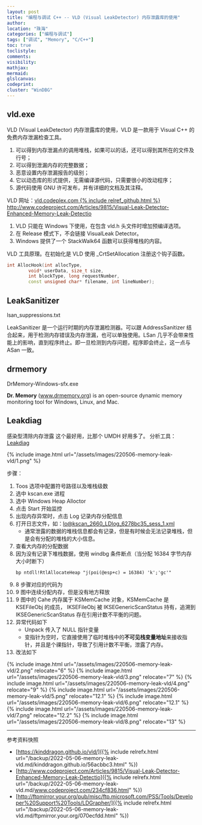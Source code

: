 ```yaml
---
layout: post
title: "编程与调试 C++ -- VLD (Visual LeakDetector) 内存泄露库的使用"
author:
location: "珠海"
categories: ["编程与调试"]
tags: ["调试", "Memory", "C/C++"]
toc: true
toclistyle:
comments:
visibility:
mathjax:
mermaid:
glslcanvas:
codeprint:
cluster: "WinDBG"
---
```



## vld.exe

VLD (Visual LeakDetector) 内存泄露库的使用，VLD 是一款用于 Visual C++ 的免费内存泄漏检查工具。
1. 可以得到内存泄漏点的调用堆栈，如果可以的话，还可以得到其所在的文件及行号；
2. 可以得到泄漏内存的完整数据；
3. 恶意设置内存泄漏报告的级别；
4. 它以动态库的形式提供，无需编译源代码，只需要很小的改动程序；
5. 源代码使用 GNU 许可发布，并有详细的文档及其注释。

VLD 网址：[vld.codeplex.com {% include relref_github.html %}](https://kinddragon.github.io/vld/)
<http://www.codeproject.com/Articles/9815/Visual-Leak-Detector-Enhanced-Memory-Leak-Detectio>

1. VLD 只能在 Windows 下使用，在包含 vld.h 头文件时增加预编译选项。
2. 在 Release 模式下，不会链接 VisualLeak Detector。
3. Windows 提供了一个 StackWalk64 函数可以获得堆栈的内容。

VLD 工具原理。在初始化是 VLD 使用 \_CrtSetAllocation 注册这个钩子函数。
```cpp
int AllocHook(int allocType,
        void* userData, size_t size,
        int blockType, long requestNumber,
        const unsigned char* filename, int lineNumber);
```


## LeakSanitizer

lsan_suppressions.txt

LeakSanitizer 是一个运行时期的内存泄漏检测器。可以跟 AddressSanitizer 结合起来，用于检测内存错误及内存泄漏，也可以单独使用。LSan 几乎不会带来性能上的影响，直到程序终止。即一旦检测到内存问题，程序即会终止，这一点与 ASan 一致。


## drmemory

DrMemory-Windows-sfx.exe

**Dr. Memory** (www.drmemory.org) is an open-source dynamic memory
monitoring tool for Windows, Linux, and Mac.


## Leakdiag

感染型清除内存泄露
这个最好用，比那个 UMDH 好用多了。
分析工具：
[Leakdiag](http://ftpmirror.your.org/pub/misc/ftp.microsoft.com/PSS/Tools/Developer%20Support%20Tools/LDGrapher/)

{% include image.html url="/assets/images/220506-memory-leak-vld/1.png" %}

步骤：
1. Toos 选项中配置符号路径以及堆栈级数
2. 选中 kscan.exe 进程
3. 选中 Windows Heap Alloctor
4. 点击 Start 开始监控
5. 出现内存异常时，点击 Log 记录内存分配信息
6. 打开日志文件，如：lo@kscan_2660_LDlog_6278bc35_sess_1.xml
    * 通常泄露的数据的堆栈信息都会有记录，但是有时候会无法记录堆栈，但是会有分配的堆栈的大小信息。
7. 查看大内存的分配数据
8. 因为没有记录下堆栈数据，使用 windbg 条件断点（当分配 16384 字节内存大小时断下）
   ```
   bp ntdll!RtlAllocateHeap "j(poi(@esp+c) = 16384) 'k';'gc'"
   ```
9. 8 步骤对应的代码为
10. 9 图中连续分配内存，但是没有地方释放
11. 9 图中的 Cahe 内存属于 KSMemCache 对象，KSMemCache 是 KSEFileObj 的成员，
    IKSEFileObj 被 IKSEGenericScanStatus 持有，追溯到 IKSEGenericScanStatus 存在引用计数不平衡的问题。
12. 异常代码如下
    * Unpack 传入了 NULL 指针变量
    * 变指针为空时，它直接使用了临时堆栈中的**不可见栈变量地址**来接收指针，并且是个祼指针，导致了引用计数不平衡，泄露了内存。
13. 改法如下

{% include image.html url="/assets/images/220506-memory-leak-vld/2.png" relocate="6" %}
{% include image.html url="/assets/images/220506-memory-leak-vld/3.png" relocate="7" %}
{% include image.html url="/assets/images/220506-memory-leak-vld/4.png" relocate="9" %}
{% include image.html url="/assets/images/220506-memory-leak-vld/5.png" relocate="12.1" %}
{% include image.html url="/assets/images/220506-memory-leak-vld/6.png" relocate="12.1" %}
{% include image.html url="/assets/images/220506-memory-leak-vld/7.png" relocate="12.2" %}
{% include image.html url="/assets/images/220506-memory-leak-vld/8.png" relocate="13" %}



<hr class='reviewline'/>
<p class='reviewtip'><script type='text/javascript' src='{% include relref.html url="/assets/reviewjs/blogs/2022-05-06-memory-leak-vld.md.js" %}'></script></p>
<font class='ref_snapshot'>参考资料快照</font>

- [https://kinddragon.github.io/vld/]({% include relrefx.html url="/backup/2022-05-06-memory-leak-vld.md/kinddragon.github.io/56acbbc3.html" %})
- [http://www.codeproject.com/Articles/9815/Visual-Leak-Detector-Enhanced-Memory-Leak-Detectio]({% include relrefx.html url="/backup/2022-05-06-memory-leak-vld.md/www.codeproject.com/234cf836.html" %})
- [http://ftpmirror.your.org/pub/misc/ftp.microsoft.com/PSS/Tools/Developer%20Support%20Tools/LDGrapher/]({% include relrefx.html url="/backup/2022-05-06-memory-leak-vld.md/ftpmirror.your.org/070ecfdd.html" %})
